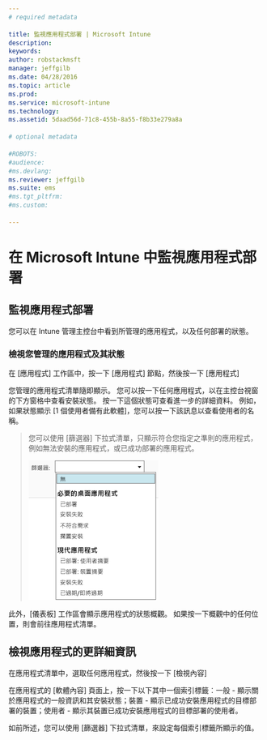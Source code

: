 ```yaml
---
# required metadata

title: 監視應用程式部署 | Microsoft Intune
description:
keywords:
author: robstackmsft
manager: jeffgilb
ms.date: 04/28/2016
ms.topic: article
ms.prod:
ms.service: microsoft-intune
ms.technology:
ms.assetid: 5daad56d-71c8-455b-8a55-f8b33e279a8a

# optional metadata

#ROBOTS:
#audience:
#ms.devlang:
ms.reviewer: jeffgilb
ms.suite: ems
#ms.tgt_pltfrm:
#ms.custom:

---
```



# 在 Microsoft Intune 中監視應用程式部署

## 監視應用程式部署
您可以在 Intune 管理主控台中看到所管理的應用程式，以及任何部署的狀態。

### 檢視您管理的應用程式及其狀態
在 [應用程式] 工作區中，按一下 [應用程式] 節點，然後按一下 [應用程式]

您管理的應用程式清單隨即顯示。 您可以按一下任何應用程式，以在主控台視窗的下方窗格中查看安裝狀態。 按一下這個狀態可查看進一步的詳細資料。 例如，如果狀態顯示 [1 個使用者備有此軟體]，您可以按一下該訊息以查看使用者的名稱。

> 您可以使用 [篩選器] 下拉式清單，只顯示符合您指定之準則的應用程式，例如無法安裝的應用程式，或已成功部署的應用程式。
> 
> ![應用程式篩選器範例](./media/app-filters.png)

此外，[儀表板] 工作區會顯示應用程式的狀態概觀。 如果按一下概觀中的任何位置，則會前往應用程式清單。

## 檢視應用程式的更詳細資訊
在應用程式清單中，選取任何應用程式，然後按一下 [檢視內容]

在應用程式的 [軟體內容] 頁面上，按一下以下其中一個索引標籤︰一般 - 顯示關於應用程式的一般資訊和其安裝狀態；裝置 - 顯示已成功安裝應用程式的目標部署的裝置；使用者 - 顯示其裝置已成功安裝應用程式的目標部署的使用者。

如前所述，您可以使用 [篩選器] 下拉式清單，來設定每個索引標籤所顯示的值。





<!--HONumber=May16_HO2-->


